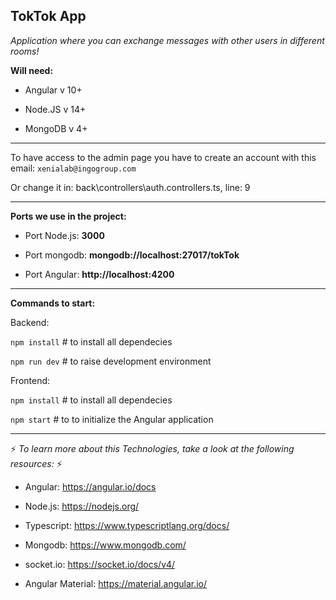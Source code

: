 ## TokTok App

_Application where you can exchange messages with other users in different rooms!_

**Will need:**

- Angular v 10+

- Node.JS v 14+

- MongoDB v 4+

---

To have access to the admin page you have to create an account with this email: `xenialab@ingogroup.com`

Or change it in: back\controllers\auth.controllers.ts, line: 9

---

**Ports we use in the project:**

- Port Node.js: **3000**

- Port mongodb: **mongodb://localhost:27017/tokTok**

- Port Angular: **http://localhost:4200**

---

**Commands to start:**

Backend:

`npm install` # to install all dependecies

`npm run dev` # to raise development environment

Frontend:

`npm install` # to install all dependecies

`npm start` # to to initialize the Angular application

---

:zap: _To learn more about this Technologies, take a look at the following resources:_ :zap:

- Angular: <https://angular.io/docs>

- Node.js: <https://nodejs.org/>

- Typescript: <https://www.typescriptlang.org/docs/>

- Mongodb: <https://www.mongodb.com/>

- socket.io: <https://socket.io/docs/v4/>

- Angular Material: <https://material.angular.io/>
